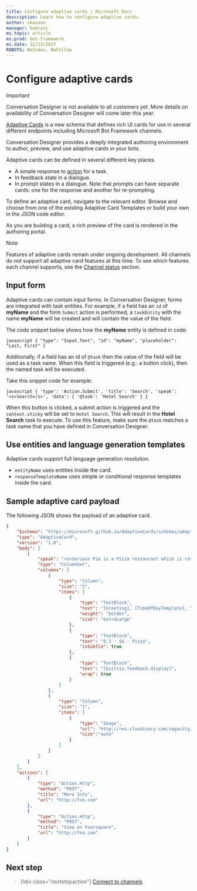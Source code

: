 ```yaml
---
title: Configure adaptive cards | Microsoft Docs
description: Learn how to configure adaptive cards.
author: vkannan
manager: kamrani
ms.topic: article
ms.prod: bot-framework
ms.date: 12/13/2017
ROBOTS: NoIndex, NoFollow
---
```


# Configure adaptive cards
> [!IMPORTANT]
> Conversation Designer is not available to all customers yet. More details on
> availability of Conversation Designer will come later this year.

<a href="http://adaptivecards.io" target="_blank">Adaptive Cards</a> is a new schema that defines rich UI cards for use in several 
different endpoints including Microsoft Bot Framework channels. 

Conversation Designer provides a deeply integrated authoring environment to author, preview, and use adaptive cards in your bots. 

Adaptive cards can be defined in several different key places.

- A simple response to [action](conversation-designer-tasks.md) for a task.
- In feedback state in a dialogue.
- In prompt states in a dialogue. Note that prompts can have separate cards: one for the response and another for re-prompting.

To define an adaptive card, navigate to the relevant editor. Browse and choose from one of the existing Adaptive Card 
Templates or build your own in the JSON code editor. 

<!--TODO: Insert screenshot -->

As you are building a card, a rich preview of the card is rendered in the authoring portal.

> [!NOTE]
> Features of adaptive cards remain under ongoing development. All channels do not support all adaptive card features at this time. To see which features each channel supports, see the [Channel status](/adaptive-cards/get-started/bots#channel-status) section.

## Input form

Adaptive cards can contain input forms. In Conversation Designer, forms are integrated with task entities. For example, if a field has an `id` of **myName** and the form `Submit` action is performed, a `taskEntity` with the name **myName** will be created and will contain the value of the field. 

The code snippet below shows how the **myName** entity is defined in code:

``javascript
{
   "type": "Input.Text",
   "id": "myName",
   "placeholder": "Last, First"
}
``

Additionally, if a field has an id of `@task` then the value of the field will be used as a task name. When this field is triggered (e.g.: a button click), then the named task will be executed. 

Take this snippet code for example:

``javascript
{
  'type': 'Action.Submit',
  'title': 'Search',
  'speak': '<s>Search</s>',
  'data': {
    '@task': 'Hotel Search'
  }
}
``

When this button is clicked, a submit action is triggered and the `context.sticky` will be set to `Hotel Search`. This will result in the **Hotel Search** task to execute. To use this feature, make sure the `@task` matches a task name that you have defined in Conversation Designer.

## Use entities and language generation templates
Adaptive cards support full language generation resolution.

* `entityName` uses entities inside the card.
* `responseTemplateName` uses simple or conditional response templates inside the card.

<!--
# Binding form flow input fields to bot entities
TODO: fill this out based on design/ implementation -->

<!-- ## Adaptive Card schema

You can learn more about adaptive cards here  TODO: Insert link to adaptive cards schema documentation -->

## Sample adaptive card payload

The following JSON shows the payload of an adaptive card.

```json
{
    "$schema": "https://microsoft.github.io/AdaptiveCards/schemas/adaptive-card.json",
    "type": "AdaptiveCard",
    "version": "1.0",
    "body": [
        {
            "speak": "<s>Serious Pie is a Pizza restaurant which is rated 9.3 by customers.</s>",
            "type": "ColumnSet",
            "columns": [
                {
                    "type": "Column",
                    "size": "2",
                    "items": [
                        {
                            "type": "TextBlock",
                            "text": "[Greeting], [TimeOfDayTemplate], You can eat in {location}",
                            "weight": "bolder",
                            "size": "extraLarge"
                        },
                        {
                            "type": "TextBlock",
                            "text": "9.3 · $$ · Pizza",
                            "isSubtle": true
                        },
                        {
                            "type": "TextBlock",
                            "text": "[builtin.feedback.display]",
                            "wrap": true
                        }
                    ]
                },
                {
                    "type": "Column",
                    "size": "1",
                    "items": [
                        {
                            "type": "Image",
                            "url": "http://res.cloudinary.com/sagacity/image/upload/c_crop,h_670,w_635,x_0,y_0/c_scale,w_640/v1397425743/Untitled-4_lviznp.jpg",
                            "size":"auto"
                        }
                    ]
                }
            ]
        }
    ],
    "actions": [
        {
            "type": "Action.Http",
            "method": "POST",
            "title": "More Info",
            "url": "http://foo.com"
        },
        {
            "type": "Action.Http",
            "method": "POST",
            "title": "View on Foursquare",
            "url": "http://foo.com"
        }
    ]
}
```

## Next step
> [!div class="nextstepaction"]
> [Connect to channels](conversation-designer-deploy.md)
